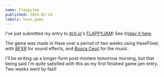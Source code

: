 ```yaml
---
name: FlappyJam
published: 2014-02-24
labels: haxe,game
---
```


I've just submitted my entry to [itch.io](http://itch.io)'s [FLAPPYJAM](http://itch.io/jam/flappyjam)! See it/[play it here](http://kmakai.itch.io/flee-lethal-avian-pests).

The game was made in Haxe over a period of two weeks using HaxeFlixel, with [BFXR](http://bfxr.net) for sound effects, and [Bosca Ceoil](http://distractionware.com/blog/2013/08/bosca-ceoil/) for the music.

I'll be writing up a longer-form post-mortem tomorrow morning, but that being said I'm quite satisfied with this as my first finished game jam entry. Two weeks went by fast!
